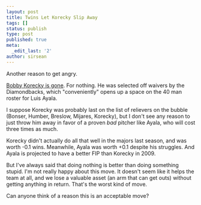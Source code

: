 ```yaml
---
layout: post
title: Twins Let Korecky Slip Away
tags: []
status: publish
type: post
published: true
meta:
  _edit_last: '2'
author: sirsean
---
```

Another reason to get angry.

<a href="http://blogs2.startribune.com/blogs/neal/2009/02/18/korecky-to-arizona/">Bobby Korecky is gone</a>. For nothing. He was selected off waivers by the Diamondbacks, which "conveniently" opens up a space on the 40 man roster for Luis Ayala.

I suppose Korecky was probably last on the list of relievers on the bubble (Bonser, Humber, Breslow, Mijares, Korecky), but I don't see any reason to just throw him away in favor of a proven <em>bad</em> pitcher like Ayala, who will cost three times as much.

Korecky didn't actually do all that well in the majors last season, and was worth -0.1 wins. Meanwhile, Ayala was worth +0.1 despite his struggles. And Ayala is projected to have a better FIP than Korecky in 2009.

But I've always said that doing nothing is better than doing something stupid. I'm not really happy about this move. It doesn't seem like it helps the team at all, and we lose a valuable asset (an arm that can get outs) without getting anything in return. That's the worst kind of move.

Can anyone think of a reason this is an acceptable move?
